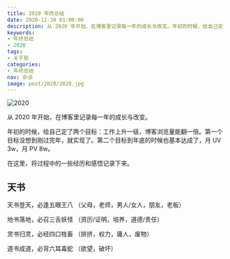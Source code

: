 ```yaml
---
title: 2020 年终总结
date: 2020-12-30 01:00:00
description: 从 2020 年开始，在博客里记录每一年的成长与改变。年初的时候，给自己定了两个目标：工作上升一级，博客浏览量能翻一倍。第一个目标没想到刚过完年，就实现了。第二个目标到年底的时候也基本达成了，月 UV 3w，月 PV 8w。在这里，将过程中的一些经历和感悟记录下来。
keywords:
- 年终总结
- 2020
tags:
- 关于我
categories: 
- 年终总结
nav: 杂谈
image: post/2020/2020.jpg
---
```


![2020](post/2020/2020.jpg)

从 2020 年开始，在博客里记录每一年的成长与改变。

年初的时候，给自己定了两个目标：工作上升一级，博客浏览量能翻一倍。第一个目标没想到刚过完年，就实现了。第二个目标到年底的时候也基本达成了，月 UV 3w，月 PV 8w。

在这里，将过程中的一些经历和感悟记录下来。

## 天书


天书登天，必逢五眼王八
（父母，老师，男人/女人，朋友，老板）

地书落地，必召三舌妖怪
（资历/证明，培养，道德/责任）

灵书归灵，必经四口牲畜
（排挤，权力，庸人，废物）

道书成道，必背六耳毒蛇
（欲望，破坏）

